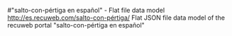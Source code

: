 #"salto-con-pértiga en español" - Flat file data model
http://es.recuweb.com/salto-con-pértiga/
Flat JSON file data model of the recuweb portal "salto-con-pértiga en español"
